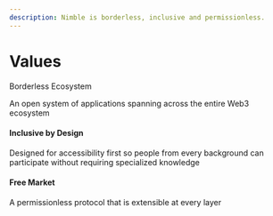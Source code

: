 ```yaml
---
description: Nimble is borderless, inclusive and permissionless.
---
```


# Values

Borderless Ecosystem

An open system of applications spanning across the entire Web3 ecosystem

#### Inclusive by Design

Designed for accessibility first so people from every background can participate without requiring specialized knowledge

#### Free Market

A permissionless protocol that is extensible at every layer
